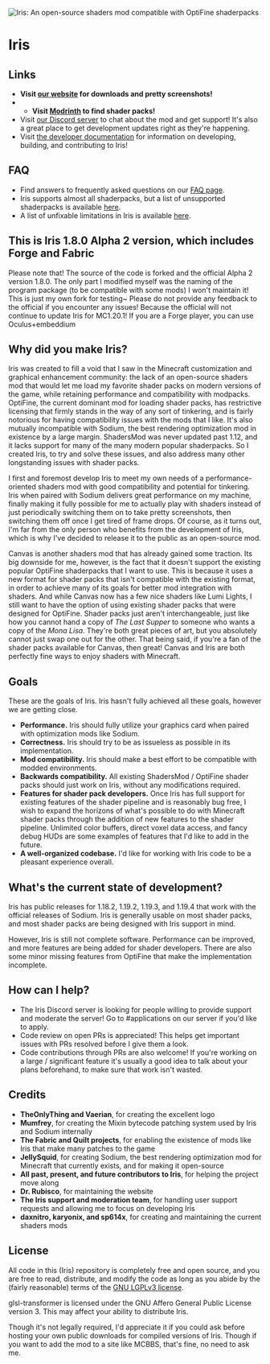 ![Iris: An open-source shaders mod compatible with OptiFine shaderpacks](docs/banner.png)

# Iris

## Links

* **Visit [our website](https://irisshaders.dev) for downloads and pretty screenshots!**
* * **Visit [Modrinth](https://modrinth.com/shaders) to find shader packs!**
* Visit [our Discord server](https://discord.gg/jQJnav2jPu) to chat about the mod and get support! It's also a great place to get development updates right as they're happening.
* Visit [the developer documentation](https://github.com/IrisShaders/Iris/tree/trunk/docs/development) for information on developing, building, and contributing to Iris!

## FAQ

- Find answers to frequently asked questions on our [FAQ page](docs/faq.md).
- Iris supports almost all shaderpacks, but a list of unsupported shaderpacks is available [here](docs/unsupportedshaders.md).
- A list of unfixable limitations in Iris is available [here](docs/usage/limitations.md).

## This is Iris 1.8.0 Alpha 2 version, which includes Forge and Fabric
Please note that! The source of the code is forked and the official Alpha 2 version 1.8.0. The only part I modified myself was the naming of the program package (to be compatible with some mods)
I won't maintain it! This is just my own fork for testing~
Please do not provide any feedback to the official if you encounter any issues!
Because the official will not continue to update Iris for MC1.20.1!
If you are a Forge player, you can use Oculus+embeddium

## Why did you make Iris?

Iris was created to fill a void that I saw in the Minecraft customization and graphical enhancement community: the lack of an open-source shaders mod that would let me load my favorite shader packs on modern versions of the game, while retaining performance and compatibility with modpacks. OptiFine, the current dominant mod for loading shader packs, has restrictive licensing that firmly stands in the way of any sort of tinkering, and is fairly notorious for having compatibility issues with the mods that I like. It's also mutually incompatible with Sodium, the best rendering optimization mod in existence by a large margin. ShadersMod was never updated past 1.12, and it lacks support for many of the many modern popular shaderpacks. So I created Iris, to try and solve these issues, and also address many other longstanding issues with shader packs.

I first and foremost develop Iris to meet my own needs of a performance-oriented shaders mod with good compatibility and potential for tinkering. Iris when paired with Sodium delivers great performance on my machine, finally making it fully possible for me to actually play with shaders instead of just periodically switching them on to take pretty screenshots, then switching them off once I get tired of frame drops. Of course, as it turns out, I'm far from the only person who benefits from the development of Iris, which is why I've decided to release it to the public as an open-source mod.

Canvas is another shaders mod that has already gained some traction. Its big downside for me, however, is the fact that it doesn't support the existing popular OptiFine shaderpacks that I want to use. This is because it uses a new format for shader packs that isn't compatible with the existing format, in order to achieve many of its goals for better mod integration with shaders. And while Canvas now has a few nice shaders like Lumi Lights, I still want to have the option of using existing shader packs that were designed for OptiFine. Shader packs just aren't interchangeable, just like how you cannot hand a copy of *The Last Supper* to someone who wants a copy of the *Mona Lisa*. They're both great pieces of art, but you absolutely cannot just swap one out for the other. That being said, if you're a fan of the shader packs available for Canvas, then great! Canvas and Iris are both perfectly fine ways to enjoy shaders with Minecraft.

## Goals

These are the goals of Iris. Iris hasn't fully achieved all these goals, however we are getting close.

* **Performance.** Iris should fully utilize your graphics card when paired with optimization mods like Sodium.
* **Correctness.** Iris should try to be as issueless as possible in its implementation.
* **Mod compatibility.** Iris should make a best effort to be compatible with modded environments.
* **Backwards compatibility.** All existing ShadersMod / OptiFine shader packs should just work on Iris, without any modifications required.
* **Features for shader pack developers.** Once Iris has full support for existing features of the shader pipeline and is reasonably bug free, I wish to expand the horizons of what's possible to do with Minecraft shader packs through the addition of new features to the shader pipeline. Unlimited color buffers, direct voxel data access, and fancy debug HUDs are some examples of features that I'd like to add in the future.
* **A well-organized codebase.** I'd like for working with Iris code to be a pleasant experience overall.


## What's the current state of development?

Iris has public releases for 1.18.2, 1.19.2, 1.19.3, and 1.19.4 that work with the official releases of Sodium. Iris is generally usable on most shader packs, and most shader packs are being designed with Iris support in mind.

However, Iris is still not complete software. Performance can be improved, and more features are being added for shader developers. There are also some minor missing features from OptiFine that make the implementation incomplete.

## How can I help?

* The Iris Discord server is looking for people willing to provide support and moderate the server! Go to #applications on our server if you'd like to apply.
* Code review on open PRs is appreciated! This helps get important issues with PRs resolved before I give them a look.
* Code contributions through PRs are also welcome! If you're working on a large / significant feature it's usually a good idea to talk about your plans beforehand, to make sure that work isn't wasted.

## Credits

* **TheOnlyThing and Vaerian**, for creating the excellent logo
* **Mumfrey**, for creating the Mixin bytecode patching system used by Iris and Sodium internally
* **The Fabric and Quilt projects**, for enabling the existence of mods like Iris that make many patches to the game
* **JellySquid**, for creating Sodium, the best rendering optimization mod for Minecraft that currently exists, and for making it open-source
* **All past, present, and future contributors to Iris**, for helping the project move along
* **Dr. Rubisco**, for maintaining the website
* **The Iris support and moderation team**, for handling user support requests and allowing me to focus on developing Iris
* **daxnitro, karyonix, and sp614x**, for creating and maintaining the current shaders mods

## License

All code in this (Iris) repository is completely free and open source, and you are free to read, distribute, and modify the code as long as you abide by the (fairly reasonable) terms of the [GNU LGPLv3 license](https://github.com/IrisShaders/Iris/blob/master/LICENSE).

glsl-transformer is licensed under the GNU Affero General Public License version 3. This may affect your ability to distribute Iris.

Though it's not legally required, I'd appreciate it if you could ask before hosting your own public downloads for compiled versions of Iris. Though if you want to add the mod to a site like MCBBS, that's fine, no need to ask me.
